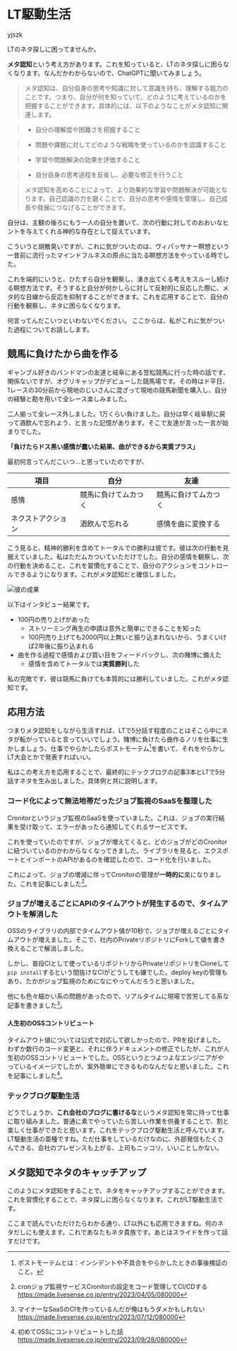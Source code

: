 # LT駆動生活

<div class="flushright">yjszk</div>

LTのネタ探しに困ってませんか。

**メタ認知**という考え方があります。これを知っていると、LTのネタ探しに困らなくなります。なんだかわからないので、ChatGPTに聞いてみましょう。


>メタ認知は、自分自身の思考や知識に対して意識を持ち、理解する能力のことです。つまり、自分が何を知っていて、どのように考えているのかを把握することができます。具体的には、以下のようなことがメタ認知に関連します。

> - 自分の理解度や困難さを把握すること

> - 問題や課題に対してどのような戦略を使っているのかを認識すること

> - 学習や問題解決の効果を評価すること

> - 自分自身の思考過程を反省し、必要な修正を行うこと

>メタ認知を高めることによって、より効果的な学習や問題解決が可能となります。自己認識の力を磨くことで、自分の思考や感情を管理し、自己成長や発展につなげることができます。


自分は、主観の後ろにもう一人の自分を置いて、次の行動に対してのおおいなヒントを与えてくれる神的な存在として捉えています。

こういうと胡散臭いですが、これに気がついたのは、ヴィパッサナー瞑想という一昔前に流行ったマインドフルネスの原点に当たる瞑想方法をやっている時でした。

これを端的にいうと、ひたすら自分を観察し、湧き出てくる考えをスルーし続ける瞑想方法です。そうすると自分が何かしらに対して反射的に反応した際に、メタ的な目線から反応を抑制することができます。これを応用することで、自分の行動を観察し、ネタに困らなくなります。

何言ってんだこいつといわないでください。
ここからは、私がこれに気がついた過程についてお話しします。

## 競馬に負けたから曲を作る
ギャンブル好きのバンドマンの友達と岐阜にある笠松競馬に行った時の話です、関係ないですが、オグリキャップがデビューした競馬場です。その時はド平日、1レースの30分前から現地のじいさんに混ざって現地の競馬新聞を購入し、自分の経験と勘を用いて全レース楽しみました。

二人揃って全レース外しました。1万くらい負けました。自分は早く岐阜駅に戻って酒飲んで忘れよう、と言った記憶があります。そこで友達が言った一言が始まりでした。

**「負けたらドス黒い感情が蠢いた結果、曲ができるから実質プラス」**

最初何言ってんだこいつ…と思っていたのですが、

| 項目 | 自分 | 友達 |
| -------- | -------- | -------- |
| 感情 | 競馬に負けてムカつく| 競馬に負けてムカつく|
| ネクストアクション| 酒飲んで忘れる| 感情を曲に変換する|

こう見ると、精神的勝利を含めてトータルでの勝利は彼です。彼は次の行動を見据えていました。私はただムカついていただけでした。自分の感情を観察し、次の行動を決めること、これを習慣化することで、自分のアクションをコントロールできるようになります。これがメタ認知だと確信しました。

![彼の成果](images/chap-y_suzuki-ldl/loser_song.png?scale=0.5)

以下はインタビュー結果です。

- 100円の売り上げがあった
  - ストリーミング再生の申請は意外と簡単にできることを知った
  - 100円売り上げても2000円以上無いと振り込まれないから、うまくいけば2年後に振り込まれる
- 曲を作る過程で感情および買い目をフィードバックし、次の賭博に備えた
  - 感情を含めてトータルでは**実質勝利**した

私の完敗です、彼は競馬に負けても本質的には勝利していました。これがメタ認知です。

## 応用方法
つまりメタ認知をしながら生活すれば、LTで5分話す程度のことはそこら中にネタが転がっていると言っていいでしょう。賭博に負けたら曲作るノリを仕事に生かしましょう、仕事でやらかしたらポストモーテム[^1]を書いて、それをやらかしLT大会とかで発表すればいい。

私はこの考え方を応用することで、最終的にテックブログの記事3本とLTで5分話すネタを生み出しました。具体例と共に説明します。

### コード化によって無法地帯だったジョブ監視のSaaSを整理した
Cronitorというジョブ監視のSaaSを使っていました。これは、ジョブの実行結果を受け取って、エラーがあったら通知してくれるサービスです。

これを使っていたのですが、ジョブが増えてくると、どのジョブがどのCronitorに紐づいているのかわからなくなってきました。ライブラリを見ると、エクスポートとインポートのAPIがあるのを確認したので、コード化を行いました。

これによって、ジョブの増減に伴ってCronitorの管理が**一時的に**楽になりました。これを記事にしました[^2]。

### ジョブが増えるごとにAPIのタイムアウトが発生するので、タイムアウトを解消した
OSSのライブラリの内部でタイムアウト値が10秒で、ジョブが増えるごとにタイムアウトが増えました。そこで、社内のPrivateリポジトリにForkして値を書き換えることで解消しました。

しかし、普段CIとして使っているリポジトリからPrivateリポジトリをCloneして`pip install`するという間抜けなCIがどうしても嫌でした。deploy keyの管理もあり、たかがジョブ監視のためになにやってんだろうと思いました。

他にも色々細かい系の問題があったので、リアルタイムに現場で苦労してる系な記事を書きました[^3]。

#### 人生初のOSSコントリビュート
タイムアウト値については公式で対応して欲しかったので、PRを投げました。わずか数行のコード変更と、それに伴うドキュメントの修正でしたが、これが人生初のOSSコントリビュートでした。OSSというとつよつよなエンジニアがやっているイメージでしたが、案外簡単にできるものなんだなと思いました。これを記事にしました[^4]。

### テックブログ駆動生活
どうでしょうか、**これ会社のブログに書けるな**というメタ認知を常に持って仕事に取り組みました。普通に素でやっていたら苦しい作業を供養することで、割と楽しく仕事ができたと思います。これをテックブログ駆動生活と呼んでいます。LT駆動生活の亜種ですね。ただ仕事をしているだけなのに、外部発信もたくさんできる、会社のプレゼンスも上がる、上司もニッコリ、いいことしかない。

## メタ認知でネタのキャッチアップ
このようにメタ認知をすることで、ネタをキャッチアップすることができます。これを習慣化することで、ネタ探しに困らなくなります。これがLT駆動生活です。

ここまで読んでいただけたらわかる通り、LT以外にも応用できますね。何のネタだしにも使えます。これであなたもネタ貴族です。あとはスライドを作って話すだけです。

[^1]: ポストモーテムとは：インシデントや不具合をやらかしたときの事後検証のこと。
[^2]: cronジョブ監視サービスCronitorの設定をコード管理してCI/CDする https://made.livesense.co.jp/entry/2023/04/05/080000
[^3]: マイナーなSaaSのCIを作っているんだが俺はもうダメかもしれない https://made.livesense.co.jp/entry/2023/07/12/080000
[^4]: 初めてOSSにコントリビュートした話 https://made.livesense.co.jp/entry/2023/09/28/080000
